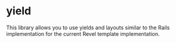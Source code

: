 yield
=====

This library allows you to use yields and layouts similar to the Rails implementation for the current Revel template implementation.
